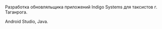 Разработка обновляльщика приложений Indigo Systems для таксистов г. Таганрога.

Android Studio, Java.